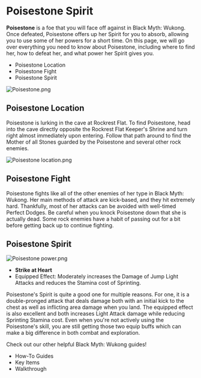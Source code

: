 # Poisestone Spirit

**Poisestone** is a foe that you will face off against in Black Myth: Wukong. Once defeated, Poisestone offers up her Spirit for you to absorb, allowing you to use some of her powers for a short time. On this page, we will go over everything you need to know about Poisestone, including where to find her, how to defeat her, and what power her Spirit gives you. 

  * Poisestone Location
  * Poisestone Fight
  * Poisestone Spirit

![Poisestone.png](https://oyster.ignimgs.com/mediawiki/apis.ign.com/black-myth-wukong/f/ff/Poisestone.png)

## Poisestone Location

Poisestone is lurking in the cave at Rockrest Flat. To find Poisestone, head into the cave directly opposite the Rockrest Flat Keeper's Shrine and turn right almost immediately upon entering. Follow that path around to find the Mother of all Stones guarded by the Poisestone and several other rock enemies. 

![Poisestone location.png](https://oyster.ignimgs.com/mediawiki/apis.ign.com/black-myth-wukong/f/f5/Poisestone_location.png)

## Poisestone Fight

Poisestone fights like all of the other enemies of her type in Black Myth: Wukong. Her main methods of attack are kick-based, and they hit extremely hard. Thankfully, most of her attacks can be avoided with well-timed Perfect Dodges. Be careful when you knock Poisestone down that she is actually dead. Some rock enemies have a habit of passing out for a bit before getting back up to continue fighting. 

## Poisestone Spirit

![Poisestone power.png](https://oyster.ignimgs.com/mediawiki/apis.ign.com/black-myth-wukong/1/1b/Poisestone_power.png)

  * **Strike at Heart**
  * Equipped Effect: Moderately increases the Damage of Jump Light Attacks and reduces the Stamina cost of Sprinting. 

Poisestone's Spirit is quite a good one for multiple reasons. For one, it is a double-pronged attack that deals damage both with an initial kick to the chest as well as inflicting area damage when you land. The equipped effect is also excellent and both increases Light Attack damage while reducing Sprinting Stamina cost. Even when you're not actively using the Poisestone's skill, you are still getting those two equip buffs which can make a big difference in both combat and exploration. 

Check out our other helpful Black Myth: Wukong guides! 

  * How-To Guides
  * Key Items
  * Walkthrough


